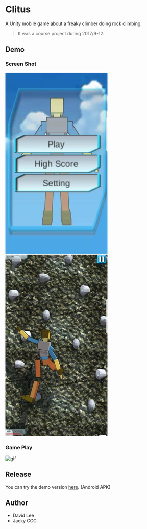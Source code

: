 # Clitus

A Unity mobile game about a freaky climber doing rock climbing.

> It was a course project during 2017/9-12.

## Demo

### Screen Shot

![menu](Demo/menu.jpg) ![gameplay](Demo/gameplay.jpg)

### Game Play

![gif](Demo/clitus_v0_2alpha.gif)

## Release

You can try the demo version [here](https://github.com/daviddwlee84/Clitus/releases/tag/v0.2). (Android APK)

## Author

* David Lee
* Jacky CCC
